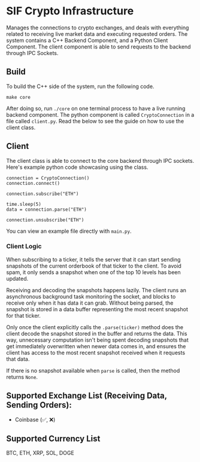 # SIF Crypto Infrastructure

Manages the connections to crypto exchanges, and deals with everything related to receiving live market data and executing requested orders. The system contains a C++ Backend Component, and a Python Client Component. The client component is able to send requests to the backend through IPC Sockets.

## Build
To build the C++ side of the system, run the following code.
```
make core
```
After doing so, run `./core` on one terminal process to have a live running backend component. The python component is called `CryptoConnection` in a file called `client.py`. Read the below to see the guide on how to use the client class.

## Client
The client class is able to connect to the core backend through IPC sockets. Here's example python code showcasing using the class. 

```
connection = CryptoConnection()
connection.connect()

connection.subscribe("ETH")

time.sleep(5)
data = connection.parse("ETH")

connection.unsubscribe("ETH")
```

You can view an example file directly with `main.py`.

### Client Logic
When subscribing to a ticker, it tells the server that it can start sending snapshots of the current orderbook of that ticker to the client. To avoid spam, it only sends a snapshot when one of the top 10 levels has been updated.

Receiving and decoding the snapshots happens lazily. The client runs an asynchronous background task monitoring the socket, and blocks to receive only when it has data it can grab. Without being parsed, the snapshot is stored in a data buffer representing the most recent snapshot for that ticker.

Only once the client explicitly calls the `.parse(ticker)` method does the client decode the snapshot stored in the buffer and returns the data. This way, unnecessary computation isn't being spent decoding snapshots that get immediately overwritten when newer data comes in, and ensures the client has access to the most recent snapshot received when it requests that data.

If there is no snapshot available when `parse` is called, then the method returns `None`.

## Supported Exchange List (Receiving Data, Sending Orders):
- Coinbase (✅, ❌)


## Supported Currency List
BTC, ETH, XRP, SOL, DOGE
